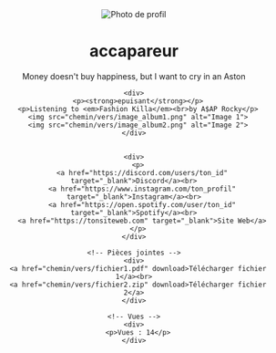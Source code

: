 <!DOCTYPE html>
<html>
<head>
  <title>Profil Accapareur</title>
</head>
<body>
  <center>
    <!-- Profil -->
    <div>
      <img src="chemin/vers/image_profil.png" alt="Photo de profil">
      <h1>accapareur</h1>
      <p>Money doesn't buy happiness, but I want to cry in an Aston</p>
    </div>

  
    <div>
      <p><strong>epuisant</strong></p>
      <p>Listening to <em>Fashion Killa</em><br>by A$AP Rocky</p>
      <img src="chemin/vers/image_album1.png" alt="Image 1">
      <img src="chemin/vers/image_album2.png" alt="Image 2">
    </div>


    <div>
      <p>
        <a href="https://discord.com/users/ton_id" target="_blank">Discord</a><br>
        <a href="https://www.instagram.com/ton_profil" target="_blank">Instagram</a><br>
        <a href="https://open.spotify.com/user/ton_id" target="_blank">Spotify</a><br>
        <a href="https://tonsiteweb.com" target="_blank">Site Web</a>
      </p>
    </div>

    <!-- Pièces jointes -->
    <div>
      <a href="chemin/vers/fichier1.pdf" download>Télécharger fichier 1</a><br>
      <a href="chemin/vers/fichier2.zip" download>Télécharger fichier 2</a>
    </div>

    <!-- Vues -->
    <div>
      <p>Vues : 14</p>
    </div>
  </center>
</body>
</html>
